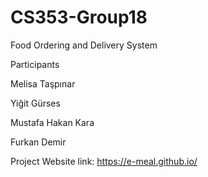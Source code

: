 # CS353-Group18
Food Ordering and Delivery System

Participants

Melisa Taşpınar

Yiğit Gürses

Mustafa Hakan Kara

Furkan Demir


Project Website link: https://e-meal.github.io/
